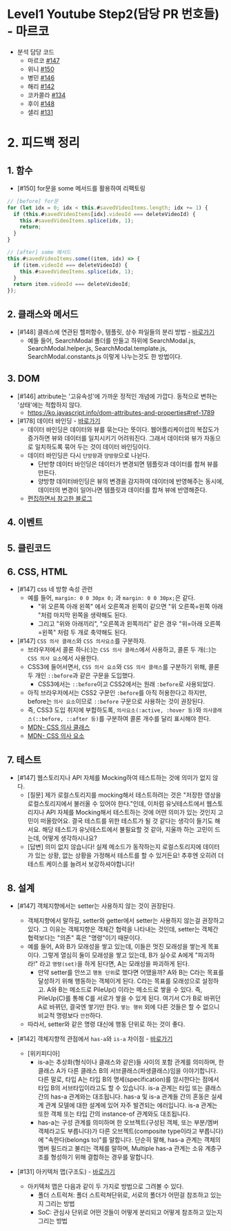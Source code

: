 # Level1 Youtube Step2(담당 PR 번호들) - 마르코

- 분석 담당 코드
  - 마르코 [#147](https://github.com/woowacourse/javascript-youtube-classroom/pull/147)
  - 위니 [#150](https://github.com/woowacourse/javascript-youtube-classroom/pull/150)
  - 병민 [#146](https://github.com/woowacourse/javascript-youtube-classroom/pull/146)
  - 해리 [#142](https://github.com/woowacourse/javascript-youtube-classroom/pull/142)
  - 코카콜라 [#134](https://github.com/woowacourse/javascript-youtube-classroom/pull/134)
  - 후이 [#148](https://github.com/woowacourse/javascript-youtube-classroom/pull/148)
  - 샐리 [#131](https://github.com/woowacourse/javascript-youtube-classroom/pull/131)

# 2. 피드백 정리

## 1. 함수

- [#150] for문을 some 메서드를 활용하여 리팩토링

```js
// [before] for문
for (let idx = 0; idx < this.#savedVideoItems.length; idx += 1) {
  if (this.#savedVideoItems[idx].videoId === deleteVideoId) {
    this.#savedVideoItems.splice(idx, 1);
    return;
  }
}
```

```js
// [after] some 메서드
this.#savedVideoItems.some((item, idx) => {
  if (item.videoId === deleteVideoId) {
    this.#savedVideoItems.splice(idx, 1);
  }
  return item.videoId === deleteVideoId;
});
```

## 2. 클래스와 메서드

- [#148] 클래스에 연관된 헬퍼함수, 템플릿, 상수 파일들의 분리 방법 - [바로가기](https://github.com/woowacourse/javascript-youtube-classroom/pull/148/files/1ba87826bed272037aac5446acbadcd4565ad3a3#r830620883)
  - 예들 들어, SearchModal 폴더를 만들고 하위에 SearchModal.js, SearchModal.helper.js, SearchModal.template.js, SearchModal.constants.js 이렇게 나누는것도 한 방법이다.

## 3. DOM

- [#146] attribute는 '고유속성'에 가까운 정적인 개념에 가깝다. 동적으로 변하는 '상태'에는 적합하지 않다.
  - https://ko.javascript.info/dom-attributes-and-properties#ref-1789
- [#178] 데이터 바인딩 - [바로가기](https://github.com/woowacourse/javascript-youtube-classroom/pull/148#discussion_r833264831)
  - 데이터 바인딩은 데이터와 뷰를 묶는다는 뜻이다. 웹어플리케이셥의 복잡도가 증가하면 뷰와 데이터를 일치시키기 어려워진다. 그래서 데이터와 뷰가 자동으로 일치하도록 묶어 두는 것이 데이터 바인딩이다.
  - 데이터 바인딩은 다시 `단방향`과 `양방향`으로 나뉜다.
    - 단반향 데이터 바인딩은 데이터가 변경되면 템플릿과 데이터를 합쳐 뷰를 만든다.
    - 양방향 데이터바인딩은 뷰의 변경을 감지하여 데이터에 반영해주는 동시에, 데이터의 변경이 일어나면 템플릿과 데이터를 합쳐 뷰에 반영해준다.
  - [편집하면서 참고한 블로그](https://blog.hyunmin.dev/15)

## 4. 이벤트

## 5. 클린코드

## 6. CSS, HTML

- [#147] css 네 방향 속성 관련
  - 예를 들어, `margin: 0 0 30px 0;` 과 `margin: 0 0 30px;`은 같다.
    - "위 오른쪽 아래 왼쪽" 에서 오른쪽과 왼쪽이 같으면 "위 오른쪽=왼쪽 아래 "처럼 마지막 왼쪽을 생략해도 된다.
    - 그리고 "위와 아래끼리", "오른쪽과 왼쪽끼리" 같은 경우 "위=아래 오른쪽=왼쪽" 처럼 두 개로 축약해도 된다.
- [#147] `CSS 의사 클래스`와 `CSS 의사요소`를 구분하자.
  - 브라우저에서 콜론 하나(:)는 `CSS 의사 클래스`에서 사용하고, 콜론 두 개(::)는 `CSS 의사 요소`에서 사용한다.
  - CSS3에 들어서면서, `CSS 의사 요소`와 `CSS 의사 클래스`를 구분하기 위해, 콜론 두 개인 `::before`과 같은 구문을 도입했다.
    - CSS3에서는 `::before`이고 CSS2에서는 원래 `:before`로 사용되었다.
  - 아직 브라우저에서는 CSS2 구문인 `:before`를 아직 허용한다고 하지만, before는 `의사 요소`이므로 `::before` 구문으로 사용하는 것이 권장된다.
  - 즉, CSS3 도입 취지에 부합하도록, `의사요소(:active, :hover 등)`와 `의사클래스(::before, ::after 등)`를 구분하여 콜론 개수를 달리 표시해야 한다.
  - [MDN- CSS 의사 클래스](https://developer.mozilla.org/ko/docs/Web/CSS/Pseudo-classes)
  - [MDN- CSS 의사 요소](https://developer.mozilla.org/ko/docs/Web/CSS/Pseudo-elements)

## 7. 테스트

- [#147] 웹스토리지나 API 자체를 Mocking하여 테스트하는 것에 의미가 없지 않다.
  - [질문] 제가 로컬스토리지를 mocking해서 테스트하려는 것은 "저장한 영상을 로컬스토리지에서 불러올 수 있어야 한다."인데, 이처럼 유닛테스트에서 웹스토리지나 API 자체를 Mocking해서 테스트하는 것에 어떤 의미가 있는 것인지 고민이 떠올랐어요. 결국 테스트를 위한 테스트가 될 것 같다는 생각이 들기도 해서요. 해당 테스트가 유닛테스트에서 불필요할 것 같아, 지울까 하는 고민이 드는데, 어떻게 생각하시나요?
  - [답변] 의미 없지 않습니다! 실제 메소드가 동작하는지 로컬스토리지에 데이터가 있는 상황, 없는 상황을 가정해서 테스트를 할 수 있거든요! 추후엔 오히려 더 테스트 케이스를 늘려서 보강하셔야합니다!

## 8. 설계

- [#147] 객체지향에서는 setter는 사용하지 않는 것이 권장된다.

  - 객체지향에서 말하길, setter와 getter에서 setter는 사용하지 않는걸 권장하고 있다. 그 이유는 객체지향은 객체간 협력을 나타내는 것인데, setter는 객체간 협력보다는 "의존" 혹은 "명령"이기 때문이다.
  - 예를 들어, A와 B가 모래성을 쌓고 있는데, 이들은 멋진 모래성을 쌓는게 목표이다. 그렇게 열심히 둘이 모래성을 쌓고 있는데, B가 실수로 A에게 "파괴하라!" 라고 `명령(set)`을 하게 된다면, A는 모래성을 파괴하게 된다.
    - 만약 setter를 안쓰고 `행동 단위`로 했다면 어땠을까? A와 B는 C라는 목표를 달성하기 위해 행동하는 객체이게 된다. C라는 목표를 모래성으로 설정하고. A와 B는 메소드로 PileUp() 이라는 메소드로 쌓을 수 있다. 즉, PileUp(C)를 통해 C를 서로가 쌓을 수 있게 된다. 여기서 C가 B로 바뀌던 A로 바뀌던, 결국엔 쌓기만 한다. `쌓는 행위` 외에 다른 것들은 할 수 없으니 비교적 명령보다 `안전`하다.
  - 따라서, setter와 같은 명령 대신에 행동 단위로 하는 것이 좋다.

- [#142] 객체지향적 관점에서 `has-a`와 `is-a` 차이점 - [바로가기](https://github.com/woowacourse/javascript-youtube-classroom/pull/142#discussion_r830583944)

  - [위키피디아]
    - is-a는 추상화(형식이나 클래스와 같은)들 사이의 포함 관계를 의미하며, 한 클래스 A가 다른 클래스 B의 서브클래스(파생클래스)임을 이야기합니다. 다른 말로, 타입 A는 타입 B의 명세(specification)를 암시한다는 점에서 타입 B의 서브타입이라고도 할 수 있습니다. is-a 관계는 타입 또는 클래스 간의 has-a 관계와는 대조됩니다. has-a 및 is-a 관계들 간의 혼동은 실세계 관계 모델에 대한 설계에 있어 자주 발견되는 에러입니다. is-a 관계는 또한 객체 또는 타입 간의 instance-of 관계와도 대조됩니다.
    - has-a는 구성 관계를 의미하며 한 오브젝트(구성된 객체, 또는 부분/멤버 객체라고도 부릅니다)가 다른 오브젝트(composite type이라고 부릅니다)에 "속한다(belongs to)"를 말합니다. 단순히 말해, has-a 관계는 객체의 멤버 필드라고 불리는 객체를 말하며, Multiple has-a 관계는 소유 계층구조를 형성하기 위해 결합하는 경우를 말합니다.

- [#131] 아키텍처 맵(구조도) - [바로가기](https://github.com/woowacourse/javascript-youtube-classroom/pull/131#issuecomment-1073797128)
  - 아키텍처 맵은 다음과 같이 두 가지로 방법으로 그려볼 수 있다.
    - 폴더 스트럭쳐: 폴더 스트럭쳐단위로, 서로의 폴더가 어떤걸 참조하고 있는지 그리는 방법
    - SoC: 관심사 단위로 어떤 것들이 어떻게 분리되고 어떻게 참조하고 있는지 그리는 방법
